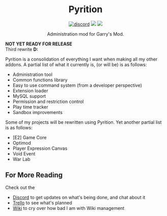 <div id="header" align="center">
	<h1>Pyrition</h1>
	<a href="https://discord.gg/WMeCsQhakH"><img src="https://img.shields.io/static/v1?logo=discord&label=&message=Discord&color=555555&style=flat" alt="discord"></a>
	<a href="https://github.com/Cryotheus/pyrition_2/blob/main/LICENSE"><img src="https://img.shields.io/github/license/Cryotheus/pyrition_2"></a>
	<a href="https://app.codacy.com/gh/Cryotheus/pyrition_2"><img src="https://img.shields.io/codacy/grade/ac3be98e8eeb49a7b8052dbe8eeb1062"></a>
	<p>Administration mod for Garry's Mod.</p>
</div>

**NOT YET READY FOR RELEASE**  
Third rewrite **D:**

Pyrition is a consolidation of everything I want when making all my other addons. A partial list of what it currently is, (or will be) is as follows:
*   Administration tool
*   Common functions library
*   Easy to use command system (from a developer perspective)
*   Extension loader
*   MySQL support
*   Permission and restriction control
*   Play time tracker
*   Sandbox improvements

Some of my projects will be rewritten using Pyrition. Yet another partial list is as follows:
*   [E2] Game Core
*   Optimod
*   Player Expression Canvas
*   Void Event
*   War Lab

## For More Reading
Check out the
*   [Discord](https://discord.com/invite/WMeCsQhakH) to get updates on what's being done, and chat about it
*   [Trello](https://trello.com/b/AkkexwmQ/pyrition) to see what's planned
*   [Wiki](https://github.com/Cryotheus/pyrition_2/wiki) to cry over how bad I am with Wiki management
